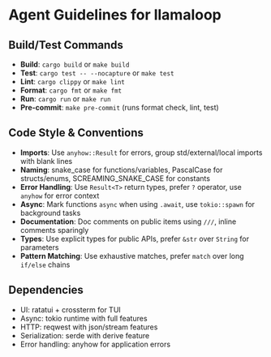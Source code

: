 # Agent Guidelines for llamaloop

## Build/Test Commands
- **Build**: `cargo build` or `make build`
- **Test**: `cargo test -- --nocapture` or `make test`  
- **Lint**: `cargo clippy` or `make lint`
- **Format**: `cargo fmt` or `make fmt`
- **Run**: `cargo run` or `make run`
- **Pre-commit**: `make pre-commit` (runs format check, lint, test)

## Code Style & Conventions
- **Imports**: Use `anyhow::Result` for errors, group std/external/local imports with blank lines
- **Naming**: snake_case for functions/variables, PascalCase for structs/enums, SCREAMING_SNAKE_CASE for constants
- **Error Handling**: Use `Result<T>` return types, prefer `?` operator, use `anyhow` for error context
- **Async**: Mark functions `async` when using `.await`, use `tokio::spawn` for background tasks
- **Documentation**: Doc comments on public items using `///`, inline comments sparingly
- **Types**: Use explicit types for public APIs, prefer `&str` over `String` for parameters
- **Pattern Matching**: Use exhaustive matches, prefer `match` over long `if/else` chains

## Dependencies
- UI: ratatui + crossterm for TUI
- Async: tokio runtime with full features
- HTTP: reqwest with json/stream features  
- Serialization: serde with derive feature
- Error handling: anyhow for application errors